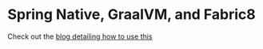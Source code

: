 #  Spring Native, GraalVM, and Fabric8

 
Check out the [blog detailing how to use this](https://joshlong.com/jl/blogPost/fabric8-and-spring-native.html)


